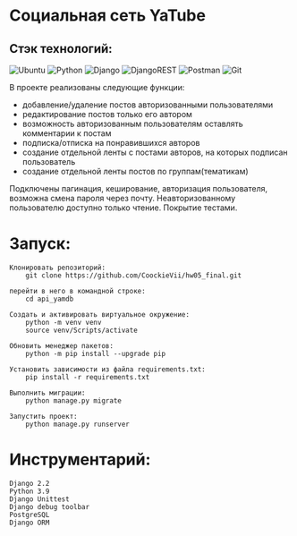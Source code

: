 # Социальная сеть YaTube

## Стэк технологий:
![Ubuntu](https://img.shields.io/badge/Ubuntu-E95420?style=for-the-badge&logo=ubuntu&logoColor=white)
![Python](https://img.shields.io/badge/python-3670A0?style=for-the-badge&logo=python&logoColor=ffdd54)
![Django](https://img.shields.io/badge/django-%23092E20.svg?style=for-the-badge&logo=django&logoColor=white)
![DjangoREST](https://img.shields.io/badge/DJANGO-REST-ff1709?style=for-the-badge&logo=django&logoColor=white&color=ff1709&labelColor=gray)
![Postman](https://img.shields.io/badge/Postman-FF6C37?style=for-the-badge&logo=postman&logoColor=white)
![Git](https://img.shields.io/badge/git-%23F05033.svg?style=for-the-badge&logo=git&logoColor=white)

В проекте реализованы следующие функции:

- добавление/удаление постов авторизованными пользователями
- редактирование постов только его автором
- возможность авторизованным пользователям оставлять комментарии к постам
- подписка/отписка на понравившихся авторов
- создание отдельной ленты с постами авторов, на которых подписан пользователь
- создание отдельной ленты постов по группам(тематикам)


Подключены пагинация, кеширование, авторизация пользователя, возможна смена пароля через почту.
Неавторизованному пользователю доступно только чтение.
Покрытие тестами.


# Запуск:
    Клонировать репозиторий:
        git clone https://github.com/CoockieVii/hw05_final.git
    
    перейти в него в командной строке:
        cd api_yamdb

    Cоздать и активировать виртуальное окружение:
        python -m venv venv
        source venv/Scripts/activate
    
    Обновить менеджер пакетов:
        python -m pip install --upgrade pip

    Установить зависимости из файла requirements.txt:
        pip install -r requirements.txt

    Выполнить миграции:
        python manage.py migrate

    Запустить проект:
        python manage.py runserver
    

# Инструментарий:

    Django 2.2
    Python 3.9
    Django Unittest
    Django debug toolbar
    PostgreSQL
    Django ORM

